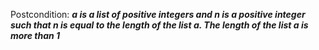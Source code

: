 Postcondition: ***a is a list of positive integers and n is a positive integer such that n is equal to the length of the list a. The length of the list a is more than 1***